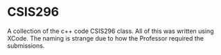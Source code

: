 # CSIS296

A collection of the c++ code CSIS296 class. All of this was written using XCode. The naming is strange due to how the Professor required the submissions.
